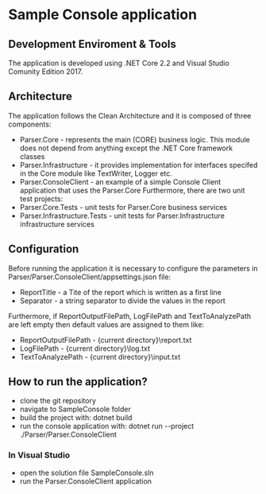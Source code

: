 # Sample Console application

## Development Enviroment & Tools
The application is developed using .NET Core 2.2 and Visual Studio Comunity Edition 2017.

## Architecture
The application follows the Clean Architecture and it is composed of three components:
* Parser.Core - represents the main (CORE) business logic. This module does not depend from anything except the .NET Core framework classes
* Parser.Infrastructure - it provides implementation for interfaces specifed in the Core module like TextWriter, Logger etc.
* Parser.ConsoleClient - an example of a simple Console Client application that uses the Parser.Core
Furthermore, there are two unit test projects:
* Parser.Core.Tests - unit tests for Parser.Core business services
* Parser.Infrastructure.Tests - unit tests for Parser.Infrastructure infrastructure services

## Configuration
Before running the application it is necessary to configure the parameters in Parser/Parser.ConsoleClient/appsettings.json file:
- ReportTitle - a Tite of the report which is written as a first line
- Separator - a string separator to divide the values in the report

Furthermore, if ReportOutputFilePath, LogFilePath and TextToAnalyzePath are left empty then default values are assigned to them like:
* ReportOutputFilePath - {current directory}\report.txt
* LogFilePath - {current directory}\log.txt
* TextToAnalyzePath - {current directory}\input.txt

## How to run the application?
* clone the git repository
* navigate to SampleConsole folder
* build the project with: dotnet build
* run the console application with: dotnet run --project ./Parser/Parser.ConsoleClient

### In Visual Studio
* open the solution file SampleConsole.sln
* run the Parser.ConsoleClient application
